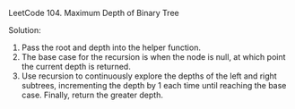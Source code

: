 LeetCode 104. Maximum Depth of Binary Tree

Solution:

1. Pass the root and depth into the helper function.
2. The base case for the recursion is when the node is null, at which point the current depth is returned.
3. Use recursion to continuously explore the depths of the left and right subtrees, incrementing the depth by 1 each time until reaching the base case. Finally, return the greater depth.